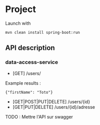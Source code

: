 # Project

Launch with

    mvn clean install spring-boot:run
    
## API description 

### data-access-service

* [GET] /users/

Example results :

`{"firstName": "Toto"}`

* [GET|POST|PUT|DELETE] /users/{id}
* [GET|PUT|DELETE] /users/{id}/adresse

TODO : Mettre l'API sur swagger
